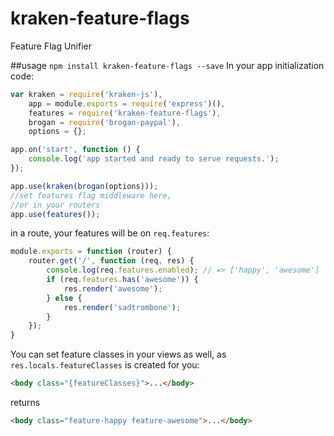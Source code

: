 kraken-feature-flags
===

Feature Flag Unifier

##usage
```npm install kraken-feature-flags --save```
In your app initialization code:
```javascript
var kraken = require('kraken-js'),
    app = module.exports = require('express')(),
    features = require('kraken-feature-flags'),
    brogan = require('brogan-paypal'),
    options = {};

app.on('start', function () {
    console.log('app started and ready to serve requests.');
});

app.use(kraken(brogan(options)));
//set features flag middleware here,
//or in your routers
app.use(features());
```
in a route, your features will be on `req.features`:
```javascript
module.exports = function (router) {
	router.get('/', function (req, res) {
		console.log(req.features.enabled); // => ['happy', 'awesome']
		if (req.features.has('awesome')) {
			res.render('awesome');
		} else {
			res.render('sadtrombone');
		}
	});
}
```
You can set feature classes in your views as well, as `res.locals.featureClasses` is created for you:
```html
<body class="{featureClasses}">...</body>
```
returns
```html
<body class="feature-happy feature-awesome">...</body>
```